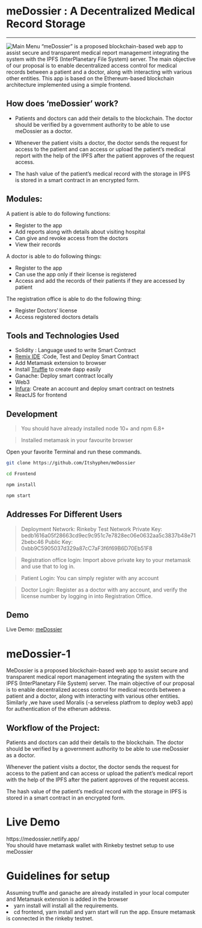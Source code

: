 # meDossier : A Decentralized Medical Record Storage
---
![Main Menu](https://raw.githubusercontent.com/Itshyphen/meDossier/master/Screenshots/Frontpage.png)
“meDossier” is a proposed blockchain-based web app to assist secure and transparent medical report management integrating the system with the IPFS (InterPlanetary File System) server. The main objective of our proposal is to enable decentralized access control for medical records between a patient and a doctor, along with interacting with various other entities. This app is based on the Ethereum-based blockchain architecture implemented using a simple frontend.

## How does  ‘meDossier’ work?
- Patients and doctors can add their details to the blockchain. The doctor should be verified by a government authority to be able to use meDossier as a doctor.

- Whenever the patient visits a doctor, the doctor sends the request for access to the patient and can access or upload the patient’s medical report with the help of the IPFS after the patient approves of the request access.

- The hash value of the patient’s medical record with the storage in IPFS is stored in a smart contract in an encrypted form.

## Modules:

A patient is able to do following functions:
- Register to the app
- Add reports along with details about visiting hospital
- Can give and revoke access from the doctors
- View their records

A doctor is able to do following things:
- Register to the app
- Can use the app only if their license is registered
- Access and add the records of their patients if they are accessed by patient

The registration office is able to do the following thing:
- Register Doctors’ license
- Access registered doctors details

## Tools and Technologies Used

- Solidity : Language used to write Smart Contract
- [Remix IDE](https://remix.ethereum.org) :Code, Test and Deploy Smart Contract
- Add Metamask extension to browser
- Install [Truffle](https://www.trufflesuite.com/) to create dapp easily
- Ganache: Deploy smart contract locally
- Web3
- [Infura](https://infura.io/): Create an account and deploy smart contract on testnets
- ReactJS for frontend


## Development
> You should have already installed node 10+ and npm 6.8+

> Installed metamask in your favourite browser


Open your favorite Terminal and run these commands.

```sh
git clone https://github.com/Itshyphen/meDossier
```


```sh
cd Frontend
```

```sh
npm install
```

```sh
npm start
```
## Addresses For Different Users
> Deployment Network: Rinkeby Test Network
> Private Key: bedb1616a05f28663cd9ec9c951c7e7828ec06e0632aa5c3837b48e712bebc46
> Public Key: 0xbb9C5905037d329a87cC7aF3f6f69B6D70Eb51F8

> Registration office login: Import above private key to your metamask and use that to log in.

> Patient Login: You can simply register with any account

> Doctor Login: Register as a doctor with any account, and verify the license number by logging in into Registration Office.

## Demo
Live Demo: [meDossier](http://medossier.netlify.app)




# meDossier-1
MeDossier is a proposed blockchain-based web app to assist secure and transparent medical report management integrating the system with the IPFS (InterPlanetary File System) server. 
The main objective of our proposal is to enable decentralized access control for medical records between a patient and a doctor, along with interacting with various other entities. Similarly ,we have used Moralis (-a serveless platfrom to deploy web3 app) for authentication of the etherum address.

<h2>Workflow of the Project:</h2>

Patients and doctors can add their details to the blockchain. The doctor should be verified by a government authority to be able to use meDossier as a doctor.

Whenever the patient visits a doctor, the doctor sends the request for access to the patient and can access or upload the patient’s medical report with the help of the IPFS after the patient approves of the request access.

The hash value of the patient’s medical record with the storage in IPFS is stored in a smart contract in an encrypted form.


<h1>Live Demo</h1>
https://medossier.netlify.app/
<br/>
You should have metamask wallet with Rinkeby testnet setup to use meDossier

<h1>Guidelines for setup </h1>
Assuming truffle and ganache are already installed in your local computer and Metamask extension is added in the browser 
<li>
yarn install will install all the requirements.
<br/>
<li>
cd frontend, yarn install and yarn start will run the app. Ensure metamask is connected in the rinkeby testnet.
